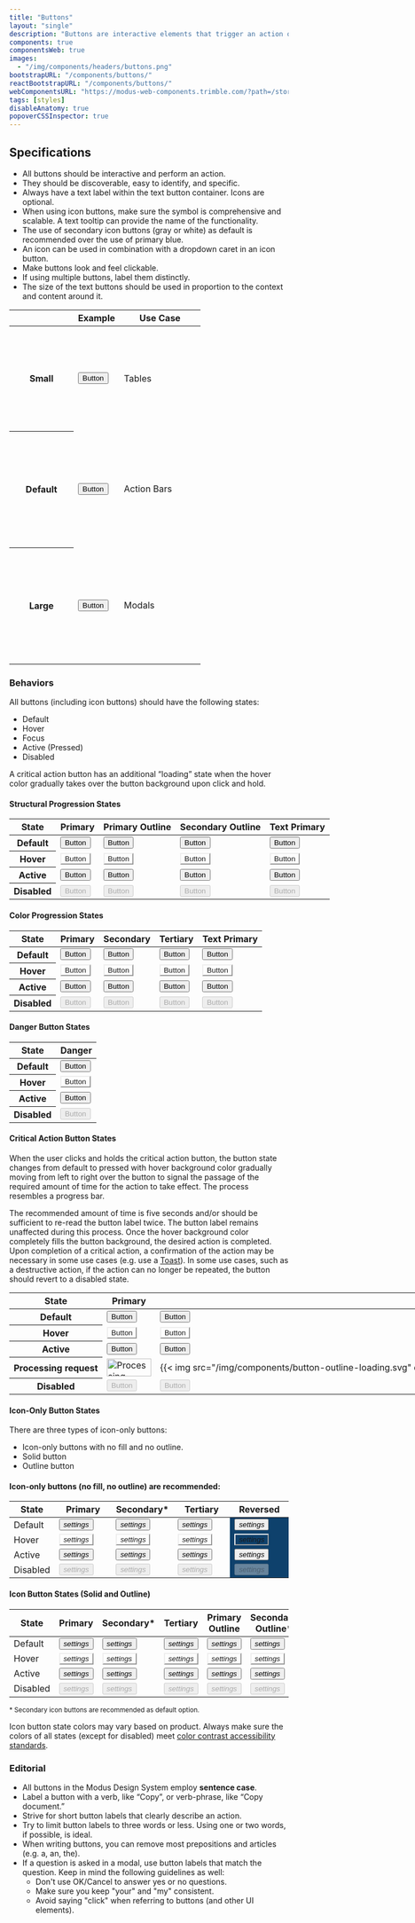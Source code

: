 ```yaml
---
title: "Buttons"
layout: "single"
description: "Buttons are interactive elements that trigger an action or an event."
components: true
componentsWeb: true
images:
  - "/img/components/headers/buttons.png"
bootstrapURL: "/components/buttons/"
reactBootstrapURL: "/components/buttons/"
webComponentsURL: "https://modus-web-components.trimble.com/?path=/story/components-button--default"
tags: [styles]
disableAnatomy: true
popoverCSSInspector: true
---
```


## Specifications

- All buttons should be interactive and perform an action.
- They should be discoverable, easy to identify, and specific.
- Always have a text label within the text button container. Icons are optional.
- When using icon buttons, make sure the symbol is comprehensive and scalable. A text tooltip can provide the name of the functionality.
- The use of secondary icon buttons (gray or white) as default is recommended over the use of primary blue.
- An icon can be used in combination with a dropdown caret in an icon button.
- Make buttons look and feel clickable.
- If using multiple buttons, label them distinctly.
- The size of the text buttons should be used in proportion to the context and content around it.

<table class="table table-bordered">
  <thead class="thead-light">
    <tr>
      <th width="100"></th>
      <th>Example</th>
      <th width="130">Use Case</th>
    </tr>
  </thead>
  <tbody>
    <tr height="190">
      <th scope="row">Small</th>
      <td class="align-middle">
        <button
          type="button"
          class="btn btn-sm btn-primary pe-none"
          data-bs-placement="right"
          data-bs-toggle="popover"
          data-bs-custom-class="popover-css-inspector"
          data-css-inspector-show="padding"
          data-bs-container="td">
          Button
        </button>
      </td>
      <td>Tables</td>
    </tr>
    <tr height="210">
      <th scope="row">Default</th>
      <td class="align-middle">
        <button
          type="button"
          class="btn btn-primary pe-none"
          data-bs-placement="right"
          data-bs-toggle="popover"
          data-bs-custom-class="popover-css-inspector"
          data-css-inspector-show="padding"
          data-bs-container="td">
          Button
        </button>
      </td>
      <td>Action Bars</td>
    </tr>
    <tr height="210">
      <th scope="row">Large</th>
      <td class="align-middle">
        <button
          type="button"
          class="btn btn-lg btn-primary pe-none"
          data-bs-placement="right"
          data-bs-toggle="popover"
          data-bs-custom-class="popover-css-inspector"
          data-css-inspector-show="padding"
          data-bs-boundary="td"
          data-bs-container="td">
          Button
        </button>
      </td>
      <td>Modals</td>
    </tr>
  </tbody>
</table>

### Behaviors

All buttons (including icon buttons) should have the following states:

- Default
- Hover
- Focus
- Active (Pressed)
- Disabled

A critical action button has an additional “loading” state when the hover color gradually takes over the button background upon click and hold.

#### Structural Progression States

<table class="table table-bordered" style="width: max-content">
      <thead class="thead-light">
        <tr>
          <th>State</th>
          <th>Primary</th>
          <th>Primary Outline</th>
          <th>Secondary Outline</th>
          <th>Text Primary</th>
        </tr>
      </thead>
      <tbody>
        <tr>
          <th scope="row">Default</th>
          <td class="py-2">
            <button class="btn btn-primary" type="button">Button</button>
          </td>
          <td class="py-2">
            <button class="btn btn-outline-primary" type="button">Button</button>
          </td>
          <td class="py-2">
            <button class="btn btn-outline-secondary" type="button">Button</button>
          </td>
          <td class="py-2">
            <button class="btn btn-text-primary" type="button">Button</button>
          </td>
        </tr>
        <tr>
          <th scope="row">Hover</th>
          <td class="py-2"><button class="btn hover btn-primary" type="button">Button</button></td>
          <td class="py-2"><button class="btn hover btn-outline-primary" type="button">Button</button></td>
          <td class="py-2"><button class="btn hover btn-outline-secondary" type="button">Button</button></td>
          <td class="py-2"><button class="btn hover btn-text-primary" type="button">Button</button></td>
        </tr>
        <tr hidden>
          <th scope="row">Focus</th>
          <td class="py-2"><button class="btn focus-visible btn-primary" type="button">Button</button></td>
          <td class="py-2"><button class="btn focus-visible btn-outline-primary" type="button">Button</button></td>
          <td class="py-2"><button class="btn focus-visible btn-outline-secondary" type="button">Button</button></td>
          <td class="py-2"><button class="btn focus-visible btn-text-primary" type="button">Button</button></td>
        </tr>
        <tr>
          <th scope="row">Active</th>
          <td class="py-2">
            <button class="btn active btn-primary" data-bs-toggle="button" type="button">Button</button>
          </td>
          <td class="py-2">
            <button class="btn active btn-outline-primary" data-bs-toggle="button" type="button">Button</button>
          </td>
          <td class="py-2">
            <button class="btn active btn-outline-secondary" data-bs-toggle="button" type="button">Button</button>
          </td>
          <td class="py-2">
            <button class="btn active btn-text-primary" data-bs-toggle="button" type="button">Button</button>
          </td>
        </tr>
        <tr>
          <th scope="row">Disabled</th>
          <td class="py-2"><button disabled class="btn btn-primary disabled" type="button" aria-disabled="true">Button</button></td>
          <td class="py-2"><button disabled class="btn btn-outline-primary disabled" type="button" aria-disabled="true">Button</button></td>
          <td class="py-2"><button disabled class="btn btn-outline-secondary disabled" type="button" aria-disabled="true">Button</button></td>
          <td class="py-2"><button disabled class="btn btn-text-primary disabled" type="button" aria-disabled="true">Button</button></td>
        </tr>
      </tbody>
</table>

#### Color Progression States

<table class="table table-bordered" style="width: max-content">
      <thead class="thead-light">
        <tr>
          <th>State</th>
          <th>Primary</th>
          <th>Secondary</th>
          <th>Tertiary</th>
          <th>Text Primary</th>
        </tr>
      </thead>
      <tbody>
        <tr>
          <th scope="row">Default</th>
          <td class="py-2">
            <button class="btn btn-primary pe-none" type="button">Button</button>
          </td>
          <td class="py-2">
            <button class="btn btn-secondary pe-none" type="button">Button</button>
          </td>
          <td class="py-2">
            <button class="btn btn-tertiary pe-none" type="button">Button</button>
          </td>
          <td class="py-2">
            <button class="btn btn-text-primary pe-none" type="button">Button</button>
          </td>
        </tr>
        <tr>
          <th scope="row">Hover</th>
          <td class="py-2"><button class="btn hover btn-primary pe-none" type="button">Button</button></td>
          <td class="py-2"><button class="btn hover btn-secondary pe-none" type="button">Button</button></td>
          <td class="py-2"><button class="btn hover btn-tertiary pe-none" type="button">Button</button></td>
          <td class="py-2"><button class="btn hover btn-text-primary pe-none" type="button">Button</button></td>
        </tr>
        <tr hidden class="d-none">
          <th scope="row">Focus</th>
          <td class="py-2"><button class="btn focus-visible btn-primary pe-none" type="button">Button</button></td>
          <td class="py-2"><button class="btn focus-visible btn-secondary pe-none" type="button">Button</button></td>
          <td class="py-2"><button class="btn focus-visible btn-tertiary pe-none" type="button">Button</button></td>
          <td class="py-2"><button class="btn focus-visible btn-text-primary pe-none" type="button">Button</button></td>
        </tr>
        <tr>
          <th scope="row">Active</th>
          <td class="py-2">
            <button class="btn display-active active btn-primary pe-none" data-bs-toggle="button" type="button">Button</button>
          </td>
          <td class="py-2">
            <button class="btn display-active active btn-secondary pe-none" data-bs-toggle="button" type="button">Button</button>
          </td>
          <td class="py-2">
            <button class="btn display-active active btn-tertiary pe-none" data-bs-toggle="button" type="button">Button</button>
          </td>
          <td class="py-2">
            <button class="btn display-active active btn-text-primary pe-none" data-bs-toggle="button" type="button">Button</button>
          </td>
        </tr>
        <tr>
          <th scope="row">Disabled</th>
          <td class="py-2"><button disabled class="btn btn-primary disabled" type="button" aria-disabled="true">Button</button></td>
          <td class="py-2"><button disabled class="btn btn-secondary disabled" type="button" aria-disabled="true">Button</button></td>
          <td class="py-2"><button disabled class="btn btn-tertiary disabled" type="button" aria-disabled="true">Button</button></td>
          <td class="py-2"><button disabled class="btn btn-text-primary disabled" type="button" aria-disabled="true">Button</button></td>
        </tr>
      </tbody>
</table>

<script>
  const buttons = document.querySelectorAll('.focus');
  buttons.forEach(button => button.focus());
</script>
<style>
.btn.focus-visible {
  color: var(--bs-btn-hover-color);
  background-color: var(--bs-btn-hover-bg);
  border-color: var(--bs-btn-hover-border-color);
  outline: 0;
  box-shadow: var(--bs-btn-focus-box-shadow);
}
.btn.hover {
  color: var(--bs-btn-hover-color);
  background-color: var(--bs-btn-hover-bg);
  border-color: var(--bs-btn-hover-border-color);
}
</style>

#### Danger Button States

<table class="table table-bordered" style="width: max-content">
      <thead class="thead-light">
        <tr>
          <th>State</th>
          <th>Danger</th>
        </tr>
      </thead>
      <tbody>
        <tr>
          <th scope="row">Default</th>
          <td>
            <button class="btn btn-danger" type="button">Button</button>
          </td>
        </tr>
        <tr>
          <th scope="row">Hover</th>
          <td><button class="btn hover btn-danger" type="button">Button</button></td>
        </tr>
        <tr>
          <th scope="row">Active</th>
          <td>
            <button class="btn display-active btn-danger" type="button">Button</button>
          </td>
        </tr>
        <tr>
          <th scope="row">Disabled</th>
          <td><button disabled class="btn btn-danger" type="button">Button</button></td>
        </tr>
      </tbody>
</table>

#### Critical Action Button States

When the user clicks and holds the critical action button, the button state changes from default to pressed with hover background color gradually moving from left to right over the button to signal the passage of the required amount of time for the action to take effect. The process resembles a progress bar.

The recommended amount of time is five seconds and/or should be sufficient to re-read the button label twice. The button label remains unaffected during this process. Once the hover background color completely fills the button background, the desired action is completed. Upon completion of a critical action, a confirmation of the action may be necessary in some use cases (e.g. use a [Toast](/components/web/toasts/)). In some use cases, such as a destructive action, if the action can no longer be repeated, the button should revert to a disabled state.

<table class="table table-bordered" style="width: max-content">
  <thead class="thead-light">
    <tr>
      <th>State</th>
      <th>Primary</th>
      <th>Dark Outline</th>
      <th>Danger</th>
    </tr>
  </thead>
  <tbody>
    <tr>
      <th scope="row">Default</th>
      <td>
        <button class="btn btn-primary" type="button">Button</button>
      </td>
      <td>
        <button class="btn btn-outline-dark" type="button">Button</button>
      </td>
      <td>
        <button class="btn btn-danger" type="button">Button</button>
      </td>
    </tr>
    <tr>
      <th scope="row">Hover</th>
      <td><button class="btn hover btn-primary" type="button">Button</button></td>
      <td><button class="btn hover btn-outline-dark" type="button">Button</button></td>
      <td><button class="btn hover btn-danger" type="button">Button</button></td>
    </tr>
    <tr>
      <th scope="row">Active</th>
      <td>
        <button class="btn display-active btn-primary" type="button">Button</button>
      </td>
      <td>
        <button class="btn display-active btn-outline-dark" type="button">Button</button>
      </td>
      <td>
        <button class="btn display-active btn-danger" type="button">Button</button>
      </td>
    </tr>
        <tr>
      <th scope="row">Processing request</th>
      <td>
        <img src="/img/components/button-primary-loading.svg" width="80" height="32" alt="Processing">
      </td>
      <td>
        {{< img src="/img/components/button-outline-loading.svg" dark="/img/components/button-outline-loading-dark.svg" class="mb-0" width="80" height="32" alt="Processing" loading="auto" >}}
      </td>
      <td>
        <img src="/img/components/button-danger-loading.svg" width="80" height="32" alt="Processing">
      </td>
    </tr>
    <tr>
      <th scope="row">Disabled</th>
      <td><button disabled class="btn btn-primary" type="button">Button</button></td>
      <td><button disabled class="btn btn-outline-dark" type="button">Button</button></td>
      <td><button disabled class="btn btn-danger" type="button">Button</button></td>
    </tr>
  </tbody>
</table>

#### Icon-Only Button States

There are three types of icon-only buttons:

- Icon-only buttons with no fill and no outline.
- Solid button
- Outline button

#### Icon-only buttons (no fill, no outline) are recommended:

<table class="table table-bordered">
  <thead>
    <tr>
      <th style="width:12%">State</th>
      <th style="width:22%">Primary</th>
      <th style="width:22%">Secondary*</th>
      <th style="width:22%">Tertiary</th>
      <th style="width:22%">Reversed</th>
    </tr>
  </thead>
  <tbody>
    <tr>
      <td style="width:12%">Default</td>
      <td style="width:22%"><button class="btn btn-icon-only text-primary pe-none"><i class="modus-icons notranslate" aria-hidden="true">settings</i></td>
      <td style="width:22%"><button class="btn btn-icon-only btn-text-secondary pe-none"><i class="modus-icons notranslate" aria-hidden="true">settings</i></td>
      <td style="width:22%"><button class="btn btn-icon-only btn-text-tertiary pe-none"><i class="modus-icons notranslate" aria-hidden="true">settings</i></td>
      <td style="background-color:#0e416c"><button class="btn btn-icon-only text-white pe-none"><i class="modus-icons notranslate" aria-hidden="true">settings</i></td>
    </tr>
    <tr>
      <td>Hover</td>
      <td><button class="btn btn-icon-only text-primary pe-none hover"><i class="modus-icons notranslate" aria-hidden="true">settings</i></td>
      <td><button class="btn btn-icon-only btn-text-secondary pe-none hover"><i class="modus-icons notranslate" aria-hidden="true">settings</i></td>
      <td><button class="btn btn-icon-only text-tertiary pe-none hover"><i class="modus-icons notranslate" aria-hidden="true">settings</i></td>
      <td style="background-color:#0e416c"><button class="btn btn-icon-only text-white pe-none hover"><i class="modus-icons notranslate" aria-hidden="true">settings</i></td>
    </tr>
    <tr hidden>
      <td>Focus</td>
      <td><button class="btn btn-icon-only text-primary pe-none focus-visible"><i class="modus-icons notranslate" aria-hidden="true">settings</i></td>
      <td><button class="btn btn-icon-only btn-text-secondary pe-none focus-visible"><i class="modus-icons notranslate" aria-hidden="true">settings</i></td>
      <td><button class="btn btn-icon-only text-tertiary pe-none focus-visible"><i class="modus-icons notranslate" aria-hidden="true">settings</i></td>
      <td style="background-color:#0e416c"><button class="btn btn-icon-only text-white pe-none focus-visible"><i class="modus-icons notranslate" aria-hidden="true">settings</i></td>
    </tr>
    <tr>
      <td>Active</td>
      <td><button class="btn btn-icon-only text-primary pe-none active"><i class="modus-icons notranslate" aria-hidden="true">settings</i></td>
      <td><button class="btn btn-icon-only btn-text-secondary pe-none active"><i class="modus-icons notranslate" aria-hidden="true">settings</i></td>
      <td><button class="btn btn-icon-only btn-text-tertiary pe-none active"><i class="modus-icons notranslate" aria-hidden="true">settings</i></td>
      <td style="background-color:#0e416c"><button class="btn btn-icon-only text-white pe-none active"><i class="modus-icons notranslate" aria-hidden="true">settings</i></td>
    </tr>
    <tr>
      <td>Disabled</td>
      <td><button disabled class="btn btn-icon-only text-primary pe-none"><i class="modus-icons notranslate" aria-hidden="true">settings</i></td>
      <td><button disabled class="btn btn-icon-only btn-text-secondary pe-none"><i class="modus-icons notranslate" aria-hidden="true">settings</i></td>
      <td><button disabled class="btn btn-icon-only btn-text-tertiary pe-none"><i class="modus-icons notranslate" aria-hidden="true">settings</i></td>
      <td style="background-color:#0e416c"><button disabled class="btn btn-icon-only text-white pe-none"><i class="modus-icons notranslate" aria-hidden="true">settings</i></td>
    </tr>
  </tbody>
</table>

#### Icon Button States (Solid and Outline)

<table class="table table-bordered">
  <thead>
    <tr>
      <th style="width:10%">State</th>
      <th style="width:16%">Primary</th>
      <th style="width:16%">Secondary*</th>
      <th style="width:16%">Tertiary</th>
      <th style="width:16%">Primary Outline</th>
      <th style="width:16%">Secondary Outline*</th>
    </tr>
  </thead>
  <tbody>
    <tr>
      <td>Default</td>
      <td><button type="button" class="btn btn-icon-only btn-primary pe-none"><i class="modus-icons notranslate" aria-hidden="true">settings</i></button></td>
      <td><button type="button" class="btn btn-icon-only btn-secondary pe-none"><i class="modus-icons notranslate" aria-hidden="true">settings</i></button></td>
      <td><button type="button" class="btn btn-icon-only btn-tertiary pe-none"><i class="modus-icons notranslate" aria-hidden="true">settings</i></button></td>
      <td><button type="button" class="btn btn-icon-only btn-outline-primary pe-none"><i class="modus-icons notranslate" aria-hidden="true">settings</i></button></td>
      <td><button type="button" class="btn btn-icon-only btn-outline-secondary pe-none"><i class="modus-icons notranslate" aria-hidden="true">settings</i></button></td>
    </tr>
    <tr>
      <td>Hover</td>
      <td><button type="button" class="btn btn-icon-only btn-primary pe-none hover"><i class="modus-icons notranslate" aria-hidden="true">settings</i></button></td>
      <td><button type="button" class="btn btn-icon-only btn-secondary pe-none hover"><i class="modus-icons notranslate" aria-hidden="true">settings</i></button></td>
      <td><button type="button" class="btn btn-icon-only btn-tertiary pe-none hover"><i class="modus-icons notranslate" aria-hidden="true">settings</i></button></td>
      <td><button type="button" class="btn btn-icon-only btn-outline-primary pe-none hover"><i class="modus-icons notranslate" aria-hidden="true">settings</i></button></td>
      <td><button type="button" class="btn btn-icon-only btn-outline-secondary pe-none hover"><i class="modus-icons notranslate" aria-hidden="true">settings</i></button></td>
    </tr>
    <tr hidden>
      <td>Focus</td>
      <td><button class="btn btn-icon-only btn-primary pe-none focus-visible"><i class="modus-icons notranslate" aria-hidden="true">settings</i></button></td>
      <td><button class="btn btn-icon-only btn-secondary pe-none focus-visible"><i class="modus-icons notranslate" aria-hidden="true">settings</i></button></td>
      <td><button class="btn btn-icon-only btn-tertiary pe-none focus-visible"><i class="modus-icons notranslate" aria-hidden="true">settings</i></button></td>
      <td><button class="btn btn-icon-only btn-outline-primary pe-none focus-visible"><i class="modus-icons notranslate" aria-hidden="true">settings</i></button></td>
      <td><button class="btn btn-icon-only btn-outline-secondary pe-none focus-visible"><i class="modus-icons notranslate" aria-hidden="true">settings</i></button></td>
    </tr>
    <tr>
      <td>Active</td>
      <td><button type="button" class="btn btn-icon-only btn-primary pe-none active"><i class="modus-icons notranslate" aria-hidden="true">settings</i></button></td>
      <td><button type="button" class="btn btn-icon-only btn-secondary pe-none active"><i class="modus-icons notranslate" aria-hidden="true">settings</i></button></td>
      <td><button type="button" class="btn btn-icon-only btn-tertiary pe-none active"><i class="modus-icons notranslate" aria-hidden="true">settings</i></button></td>
      <td><button type="button" class="btn btn-icon-only btn-outline-primary pe-none active"><i class="modus-icons notranslate" aria-hidden="true">settings</i></button></td>
      <td><button type="button" class="btn btn-icon-only btn-outline-secondary pe-none active"><i class="modus-icons notranslate" aria-hidden="true">settings</i></button></td>
    </tr>
    <tr>
      <td>Disabled</td>
      <td><button type="button" disabled class="btn btn-icon-only btn-primary pe-none"><i class="modus-icons notranslate" aria-hidden="true">settings</i></button></td>
      <td><button type="button" disabled class="btn btn-icon-only btn-secondary pe-none"><i class="modus-icons notranslate" aria-hidden="true">settings</i></button></td>
      <td><button type="button" disabled class="btn btn-icon-only btn-tertiary pe-none"><i class="modus-icons notranslate" aria-hidden="true">settings</i></button></td>
      <td><button type="button" disabled class="btn btn-icon-only btn-outline-primary pe-none"><i class="modus-icons notranslate" aria-hidden="true">settings</i></button></td>
      <td><button type="button" disabled class="btn btn-icon-only btn-outline-secondary pe-none"><i class="modus-icons notranslate" aria-hidden="true">settings</i></button></td>
    </tr>
  </tbody>
</table>

<small>\* Secondary icon buttons are recommended as default option.</small>

Icon button state colors may vary based on product. Always make sure the colors of all states (except for disabled) meet [color contrast accessibility standards](/foundations/accessibility/).

### Editorial

- All buttons in the Modus Design System employ **sentence case**.
- Label a button with a verb, like “Copy”, or verb-phrase, like “Copy document.”
- Strive for short button labels that clearly describe an action.
- Try to limit button labels to three words or less. Using one or two words, if possible, is ideal.
- When writing buttons, you can remove most prepositions and articles (e.g. a, an, the).
- If a question is asked in a modal, use button labels that match the question. Keep in mind the following guidelines as well:
  - Don't use OK/Cancel to answer yes or no questions.
  - Make sure you keep "your" and "my" consistent.
  - Avoid saying "click" when referring to buttons (and other UI elements).

<script>
const popperDiv = document.querySelectorAll('.popover-css-inspector');
popperDiv.forEach(div => {
  div.removeAttribute('id');
  div.setAttribute('data-popper-placement', 'right');
});
</script>
